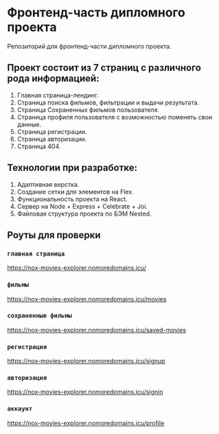 # Фронтенд-часть дипломного проекта

Репозиторий для фронтенд-части дипломного проекта.

## Проект состоит из 7 страниц с различного рода информацией:
1. Главная страница-лендинг.
2. Страница поиска фильмов, фильтрации и выдачи результата.
3. Страница Сохраненных фильмов пользователя.
4. Страница профиля пользователя с возможностью поменять свои данные.
5. Страница регистрации.
6. Страница авторизации.
7. Страница 404.

## Технологии при разработке:
1. Адаптивная верстка.
2. Создание сетки для элементов на Flex.
3. Функциональность проекта на React.
4. Сервер на Node + Express + Celebrate + Joi.
5. Файловая структура проекта по БЭМ Nested.

## Роуты для проверки

### `главная страница`
https://nox-movies-explorer.nomoredomains.icu/
### `фильмы`
https://nox-movies-explorer.nomoredomains.icu/movies
### `сохраненные фильмы`
https://nox-movies-explorer.nomoredomains.icu/saved-movies
### `регистрация`
https://nox-movies-explorer.nomoredomains.icu/signup
### `авторизация`
https://nox-movies-explorer.nomoredomains.icu/signin
### `аккаунт`
https://nox-movies-explorer.nomoredomains.icu/profile
